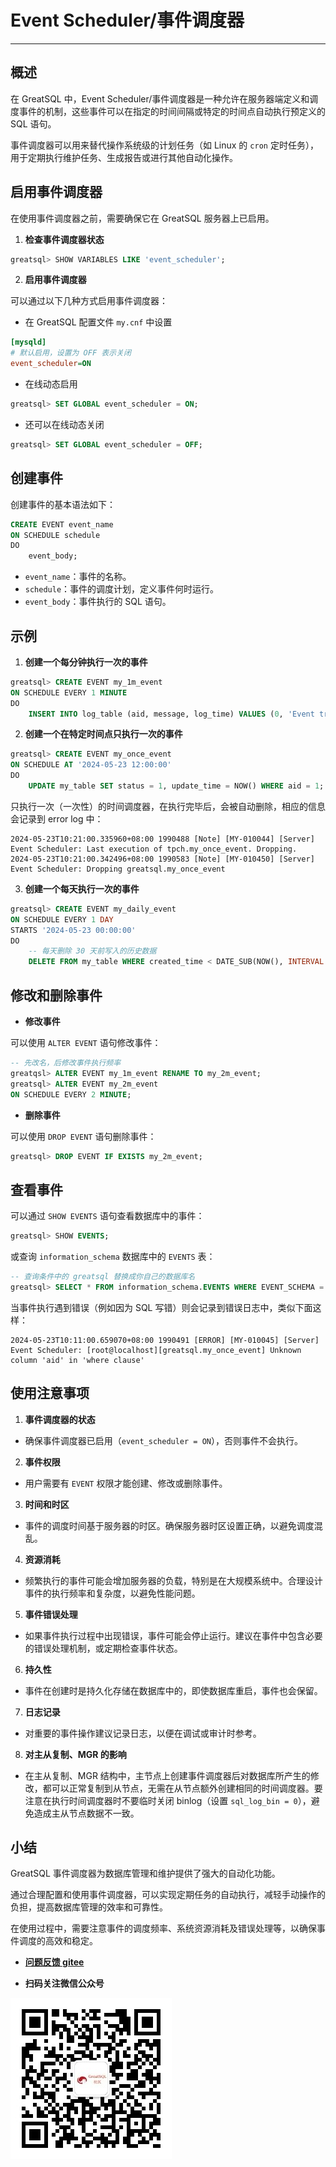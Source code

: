 # Event Scheduler/事件调度器
---

## 概述

在 GreatSQL 中，Event Scheduler/事件调度器是一种允许在服务器端定义和调度事件的机制，这些事件可以在指定的时间间隔或特定的时间点自动执行预定义的 SQL 语句。

事件调度器可以用来替代操作系统级的计划任务（如 Linux 的 `cron` 定时任务），用于定期执行维护任务、生成报告或进行其他自动化操作。

## 启用事件调度器

在使用事件调度器之前，需要确保它在 GreatSQL 服务器上已启用。

1. **检查事件调度器状态**

```sql
greatsql> SHOW VARIABLES LIKE 'event_scheduler';
```

2. **启用事件调度器**

可以通过以下几种方式启用事件调度器：

- 在 GreatSQL 配置文件 `my.cnf` 中设置

```ini
[mysqld]
# 默认启用，设置为 OFF 表示关闭
event_scheduler=ON
```

- 在线动态启用

```sql
greatsql> SET GLOBAL event_scheduler = ON;
```

- 还可以在线动态关闭

```sql
greatsql> SET GLOBAL event_scheduler = OFF;
```


## 创建事件

创建事件的基本语法如下：

```sql
CREATE EVENT event_name
ON SCHEDULE schedule
DO
    event_body;
```

- `event_name`：事件的名称。
- `schedule`：事件的调度计划，定义事件何时运行。
- `event_body`：事件执行的 SQL 语句。

## 示例

1. **创建一个每分钟执行一次的事件**

```sql
greatsql> CREATE EVENT my_1m_event
ON SCHEDULE EVERY 1 MINUTE
DO
    INSERT INTO log_table (aid, message, log_time) VALUES (0, 'Event triggered', NOW());
```

2. **创建一个在特定时间点只执行一次的事件**

```sql
greatsql> CREATE EVENT my_once_event
ON SCHEDULE AT '2024-05-23 12:00:00'
DO
    UPDATE my_table SET status = 1, update_time = NOW() WHERE aid = 1;
```

只执行一次（一次性）的时间调度器，在执行完毕后，会被自动删除，相应的信息会记录到 error log 中：

```log
2024-05-23T10:21:00.335960+08:00 1990488 [Note] [MY-010044] [Server] Event Scheduler: Last execution of tpch.my_once_event. Dropping.
2024-05-23T10:21:00.342496+08:00 1990583 [Note] [MY-010450] [Server] Event Scheduler: Dropping greatsql.my_once_event
```

3. **创建一个每天执行一次的事件**

```sql
greatsql> CREATE EVENT my_daily_event
ON SCHEDULE EVERY 1 DAY
STARTS '2024-05-23 00:00:00'
DO
    -- 每天删除 30 天前写入的历史数据
    DELETE FROM my_table WHERE created_time < DATE_SUB(NOW(), INTERVAL 30 DAY);
```

## 修改和删除事件

- **修改事件**

可以使用 `ALTER EVENT` 语句修改事件：

```sql
-- 先改名，后修改事件执行频率
greatqsl> ALTER EVENT my_1m_event RENAME TO my_2m_event;
greatsql> ALTER EVENT my_2m_event
ON SCHEDULE EVERY 2 MINUTE;
```

- **删除事件**

可以使用 `DROP EVENT` 语句删除事件：

```sql
greatsql> DROP EVENT IF EXISTS my_2m_event;
```

## 查看事件

可以通过 `SHOW EVENTS` 语句查看数据库中的事件：

```sql
greatsql> SHOW EVENTS;
```

或查询 `information_schema` 数据库中的 `EVENTS` 表：

```sql
-- 查询条件中的 greatsql 替换成你自己的数据库名
greatsql> SELECT * FROM information_schema.EVENTS WHERE EVENT_SCHEMA = 'greatsql';
```

当事件执行遇到错误（例如因为 SQL 写错）则会记录到错误日志中，类似下面这样：

```log
2024-05-23T10:11:00.659070+08:00 1990491 [ERROR] [MY-010045] [Server] Event Scheduler: [root@localhost][greatsql.my_once_event] Unknown column 'aid' in 'where clause'
```

## 使用注意事项

1. **事件调度器的状态**

- 确保事件调度器已启用（`event_scheduler = ON`），否则事件不会执行。

2. **事件权限**

- 用户需要有 `EVENT` 权限才能创建、修改或删除事件。

3. **时间和时区**

- 事件的调度时间基于服务器的时区。确保服务器时区设置正确，以避免调度混乱。

4. **资源消耗**

- 频繁执行的事件可能会增加服务器的负载，特别是在大规模系统中。合理设计事件的执行频率和复杂度，以避免性能问题。

5. **事件错误处理**

- 如果事件执行过程中出现错误，事件可能会停止运行。建议在事件中包含必要的错误处理机制，或定期检查事件状态。

6. **持久性**

- 事件在创建时是持久化存储在数据库中的，即使数据库重启，事件也会保留。

7. **日志记录**

- 对重要的事件操作建议记录日志，以便在调试或审计时参考。

8. **对主从复制、MGR 的影响**

- 在主从复制、MGR 结构中，主节点上创建事件调度器后对数据库所产生的修改，都可以正常复制到从节点，无需在从节点额外创建相同的时间调度器。要注意在执行时间调度器时不要临时关闭 binlog（设置 `sql_log_bin = 0`），避免造成主从节点数据不一致。


## 小结

GreatSQL 事件调度器为数据库管理和维护提供了强大的自动化功能。

通过合理配置和使用事件调度器，可以实现定期任务的自动执行，减轻手动操作的负担，提高数据库管理的效率和可靠性。

在使用过程中，需要注意事件的调度频率、系统资源消耗及错误处理等，以确保事件调度的高效和稳定。


- **[问题反馈 gitee](https://gitee.com/GreatSQL/GreatSQL-Manual/issues)**

- **扫码关注微信公众号**

![greatsql-wx](../greatsql-wx.jpg)
